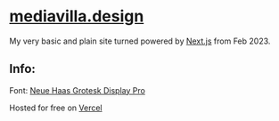 # [mediavilla.design](http://mediavilla.design)

My very basic and plain site turned powered by [Next.js](https://nextjs.org/) from Feb 2023.

## Info:

Font: [Neue Haas Grotesk Display Pro](https://fonts.adobe.com/fonts/neue-haas-grotesk)

Hosted for free on [Vercel](https://vercel.com)


